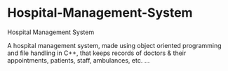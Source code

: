 # Hospital-Management-System
Hospital Management System

A hospital management system, made using object oriented programming and file handling in C++, that keeps records of doctors & their appointments, patients, staff, ambulances, etc. ...

